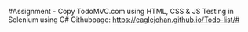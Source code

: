 #Assignment - Copy TodoMVC.com using HTML, CSS & JS
Testing in Selenium using C#
Githubpage: https://eaglejohan.github.io/Todo-list/#
